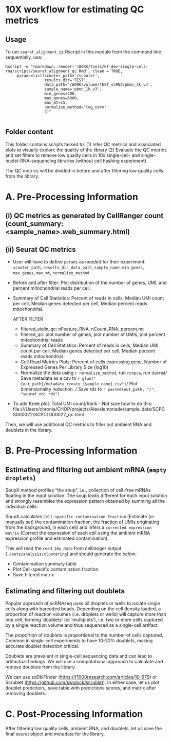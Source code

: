 # 10X workflow for estimating QC metrics

## Usage

To run `seurat_alignment_qc` Rscript in this module from the command line sequentially, use:

```
Rscript -e "rmarkdown::render('/WORK/tools/kf-dev-single-cell-rna/scripts/seurat_alignment_qc.Rmd', clean = TRUE,
     params=list(scooter_path='/scooter',
                 results_dir='TEST',
                 data_path='/WORK/volume/TEST_scRNA/pbmc_1k_v3',
                 sample_name='pbmc_1k_v3',
                 min_genes=200,
                 max_genes=6000,
                 max_mt=15,
                 normalize_method='log_norm'
                 ))"
                 
```

## Folder content

This folder contains scripts tasked to:
(1) Infer QC metrics and associated plots to visually explore the quality of the library
(2) Evaluate the QC metrics and set filters to remove low quality cells
in 10x single-cell- and single-nuclei-RNA-sequencing libraries (without cell hashing experiment).

The QC metrics will be divided in before and after filtering low quality cells from the library.


# A. Pre-Processing Information

## (i) QC metrics as generated by CellRanger count (count_summary: <sample_name>.web_summary.html)
## (ii) Seurat QC metrics
  - User will have to define `params` as needed for their experiment: `scooter_path`, `results_dir`, `data_path`, `sample_name`, `min_genes`, `max_genes`, `max_mt`,      `normalize_method`
  - Before and after filter: Plot distribution of the number of genes, UMI, and percent mitochondrial reads per cell.
  - Summary of Cell Statistics: Percent of reads in cells, Median UMI count per cell, Median genes detected per cell, Median percent reads mitochondrial.


     


    AFTER FILTER
     - filtered_violin_qc: nFeature_RNA, nCount_RNA, percent.mt
     - filtered_qc: plot number of genes, plot number of UMIs, plot percent mitochondrial reads
     - Summary of Cell Statistics: Percent of reads in cells, Median UMI count per cell, Median genes detected per cell, Median percent reads mitochondrial
     - Cell Read Metrics Plots: Percent of cells expressing gene, Number of Expressed Genes Per Library Size (log10)
     - Normalize the data using `r normalize_method`, run `runpca`, run `dimred`/ Save metadata as a csv to `r glue("{out_path}/metadata_create_{sample_name}.csv")`/ Plot dimensionality reduction. / Save rds to `r paste0(out_path, "/", "seurat_obj.rds")`


- To add Knee plot: Total UMI count/Rank - Not sure how to do this: file:///Users/chronia/CHOP/projects/Alexslemonade/sample_data/SCPCS000022/SCPCL000022_qc.html



Then, we will use additional QC metrics to filter out ambient RNA and doublets in the library.

# B. Pre-Processing Information

## Estimating and filtering out ambient mRNA (`empty droplets`)

SoupX method profiles “the soup”, i.e., collection of cell-free mRNAs floating in the input solution. The soup looks different for each input solution and strongly resembles the expression pattern obtained by summing all the individual cells.

SoupX calculates `Cell-specific contamination fraction` (Estimate (or manually set) the contamination fraction, the fraction of UMIs originating from the background, in each cell) and infers a `corrected expression matrix` (Correct the expression of each cell using the ambient mRNA expression profile and estimated contamination).

This will read the `read_10x_data` from cellranger output (`./outs/analysis/clustering`) and should generate the below:

  - Contamination summary table
  - Plot Cell-specific contamination fraction 
  - Save filtered matrix


## Estimating and filtering out doublets

Popular approach of scRNAseq uses oil droplets or wells to isolate single cells along with barcoded beads. Depending on the cell density loaded, a proportion of reaction volumes (i.e. droplets or wells) will capture more than one cell, forming ‘doublets’ (or ‘multiplets’), i.e. two or more cells captured by a single reaction volume and thus sequenced as a single-cell artifact. 

The proportion of doublets is proportional to the number of cells captured. Common in single-cell experiments to have 10-20% doublets, making accurate doublet detection critical.

Doublets are prevalent in single-cell sequencing data and can lead to artifactual findings. We will use a computational approach to calculate and remove doublets from the library.

We can use scDblFinder (https://f1000research.com/articles/10-979) or Scrublet (https://github.com/swolock/scrublet).
In either case, let us plot doublet prediction,, save table with predictions scores, and matrix after removing doublets.



# C. Post-Processing Information
After filtering low quality cells, ambient RNA, and doublets, let us save the final seurat object and metadata for the library.
